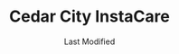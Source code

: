 ---
layout: location-page
date: Last Modified
description: "Local COVID-19 testing is available at Cedar City InstaCare in Cedar City, Utah, USA."
permalink: "locations/utah/cedar-city/cedar-city-instacare/"
tags:
  - locations
  - utah
title: Cedar City InstaCare
uniqueName: cedar-city-instacare
state: Utah
stateAbbr: UT
hood: "Cedar City"
address: "1501 Hiland Ave"
city: "Cedar City"
zip: "84720"
zipsNearby: "84713 84731 84720 84721 84722 84742 84781 84723 84725 84710 84729 84735 84762 84737 84746 84784 84740 84745 84751 84752 84714 84753 84756 84757 84755 84758 84759 84764 84719 84760 84761 84772 84733 84738 84765 84763 84767 84779 84770 84771 84782 84783 84790 84791 84774 84780 86021 89042 84717" 
mapUrl: "http://maps.apple.com/?q=Cedar+City+InstaCare&address=1501+Hiland+Ave,Cedar+City,Utah,84720"
locationType: Drive-thru
phone: "435-865-3440"
website: "https://intermountainhealthcare.org/locations/location-details/cedar-city-instacare-workmed/cedar-city-instacare/"
onlineBooking: undefined
closed: undefined
closedUpdate: April 17th, 2020
notes: "Requires phone screen."
days: M-Sat
hours: 9AM-5PM
ctaMessage: Learn more
ctaUrl: "https://intermountainhealthcare.org/locations/location-details/cedar-city-instacare-workmed/cedar-city-instacare/"
---